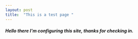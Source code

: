 ```yaml
---
layout: post
title:  "This is a test page "
---
```


##### Hello there I'm configuring this site, thanks for checking in.
